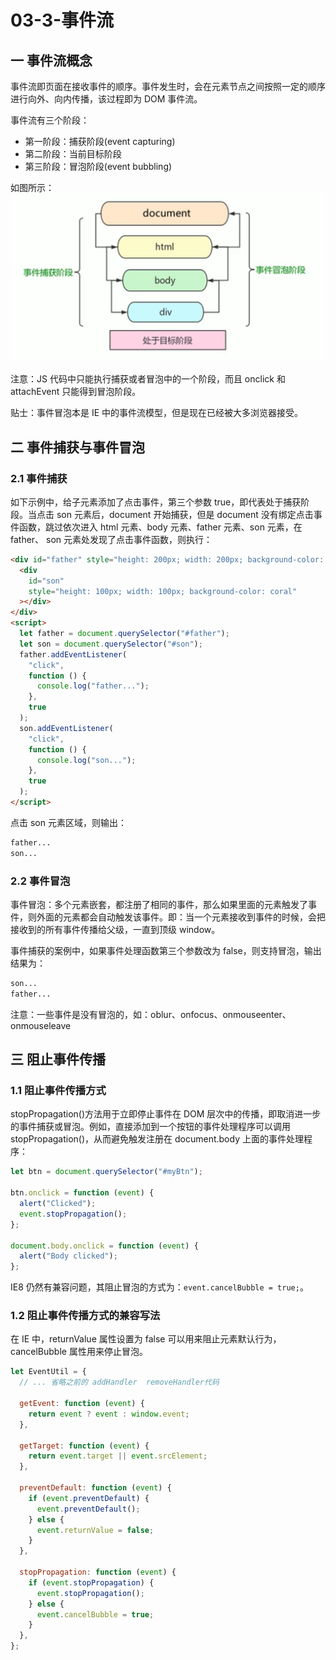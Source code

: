 # 03-3-事件流

## 一 事件流概念

事件流即页面在接收事件的顺序。事件发生时，会在元素节点之间按照一定的顺序进行向外、向内传播，该过程即为 DOM 事件流。

事件流有三个阶段：

- 第一阶段：捕获阶段(event capturing)
- 第二阶段：当前目标阶段
- 第三阶段：冒泡阶段(event bubbling)

如图所示：
![事件流](../../images/dom/02.png)

注意：JS 代码中只能执行捕获或者冒泡中的一个阶段，而且 onclick 和 attachEvent 只能得到冒泡阶段。

贴士：事件冒泡本是 IE 中的事件流模型，但是现在已经被大多浏览器接受。

## 二 事件捕获与事件冒泡

### 2.1 事件捕获

如下示例中，给子元素添加了点击事件，第三个参数 true，即代表处于捕获阶段。当点击 son 元素后，document 开始捕获，但是 document 没有绑定点击事件函数，跳过依次进入 html 元素、body 元素、father 元素、son 元素，在 father、 son 元素处发现了点击事件函数，则执行：

```html
<div id="father" style="height: 200px; width: 200px; background-color: aqua">
  <div
    id="son"
    style="height: 100px; width: 100px; background-color: coral"
  ></div>
</div>
<script>
  let father = document.querySelector("#father");
  let son = document.querySelector("#son");
  father.addEventListener(
    "click",
    function () {
      console.log("father...");
    },
    true
  );
  son.addEventListener(
    "click",
    function () {
      console.log("son...");
    },
    true
  );
</script>
```

点击 son 元素区域，则输出：

```txt
father...
son...
```

### 2.2 事件冒泡

事件冒泡：多个元素嵌套，都注册了相同的事件，那么如果里面的元素触发了事件，则外面的元素都会自动触发该事件。即：当一个元素接收到事件的时候，会把接收到的所有事件传播给父级，一直到顶级 window。

事件捕获的案例中，如果事件处理函数第三个参数改为 false，则支持冒泡，输出结果为：

```txt
son...
father...
```

注意：一些事件是没有冒泡的，如：oblur、onfocus、onmouseenter、onmouseleave

## 三 阻止事件传播

### 1.1 阻止事件传播方式

stopPropagation()方法用于立即停止事件在 DOM 层次中的传播，即取消进一步的事件捕获或冒泡。例如，直接添加到一个按钮的事件处理程序可以调用 stopPropagation()，从而避免触发注册在 document.body 上面的事件处理程序：

```js
let btn = document.querySelector("#myBtn");

btn.onclick = function (event) {
  alert("Clicked");
  event.stopPropagation();
};

document.body.onclick = function (event) {
  alert("Body clicked");
};
```

IE8 仍然有兼容问题，其阻止冒泡的方式为：`event.cancelBubble = true;`。

### 1.2 阻止事件传播方式的兼容写法

在 IE 中，returnValue 属性设置为 false 可以用来阻止元素默认行为，cancelBubble 属性用来停止冒泡。

```js
let EventUtil = {
  // ... 省略之前的 addHandler  removeHandler代码

  getEvent: function (event) {
    return event ? event : window.event;
  },

  getTarget: function (event) {
    return event.target || event.srcElement;
  },

  preventDefault: function (event) {
    if (event.preventDefault) {
      event.preventDefault();
    } else {
      event.returnValue = false;
    }
  },

  stopPropagation: function (event) {
    if (event.stopPropagation) {
      event.stopPropagation();
    } else {
      event.cancelBubble = true;
    }
  },
};
```
